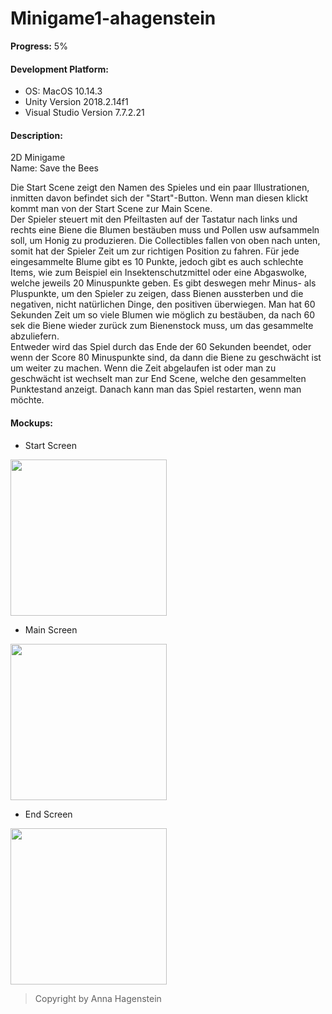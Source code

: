 # Minigame1-ahagenstein
**Progress:** 5%         

#### Development Platform:       
* OS: MacOS 10.14.3       
* Unity Version 2018.2.14f1         
* Visual Studio Version 7.7.2.21      

#### Description:
2D Minigame          
Name: Save the Bees                   

Die Start Scene zeigt den Namen des Spieles und ein paar Illustrationen,
 inmitten davon befindet sich der "Start"-Button. Wenn man diesen klickt kommt man
 von der Start Scene zur Main Scene.        
Der Spieler steuert mit den Pfeiltasten auf der Tastatur nach links und rechts
 eine Biene die Blumen bestäuben muss und Pollen usw aufsammeln soll, um Honig
 zu produzieren. Die Collectibles fallen von oben nach unten,
 somit hat der Spieler Zeit um zur richtigen Position zu fahren.
 Für jede eingesammelte Blume gibt es 10 Punkte, jedoch gibt es auch schlechte
 Items, wie zum Beispiel ein Insektenschutzmittel oder eine Abgaswolke,
 welche jeweils 20 Minuspunkte geben. Es gibt deswegen mehr Minus-
 als Pluspunkte, um den Spieler zu zeigen, dass Bienen aussterben und
 die negativen, nicht natürlichen Dinge, den positiven überwiegen.
 Man hat 60 Sekunden Zeit um so viele Blumen wie möglich zu bestäuben,
 da nach 60 sek die Biene wieder zurück zum Bienenstock muss, um das gesammelte abzuliefern.            
Entweder wird das Spiel durch das Ende der 60 Sekunden beendet, oder wenn der Score
 80 Minuspunkte sind, da dann die Biene zu geschwächt ist um weiter zu machen.
 Wenn die Zeit abgelaufen ist oder man zu geschwächt ist wechselt man zur End Scene,
 welche den gesammelten Punktestand anzeigt.
 Danach kann man das Spiel restarten, wenn man möchte.
        
#### Mockups:
* Start Screen  	  
<div>
<img src="./Screenshots/StartScreen.png" width="250">
</div>

* Main Screen 
<div>
<img src="./Screenshots/MainScreen.png" width="250">
</div>

* End Screen
<div>
<img src="./Screenshots/EndScreen.png" width="250">
</div>
      

> Copyright by Anna Hagenstein
